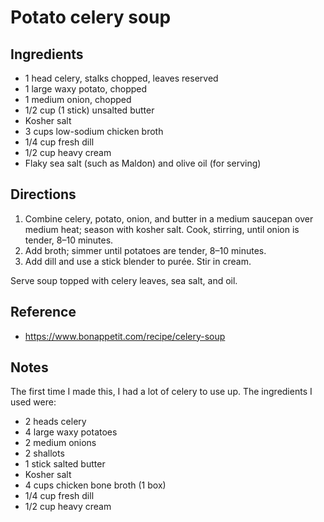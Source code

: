 # Potato celery soup

## Ingredients

* 1 head celery, stalks chopped, leaves reserved
* 1 large waxy potato, chopped
* 1 medium onion, chopped
* 1/2 cup (1 stick) unsalted butter
* Kosher salt
* 3 cups low-sodium chicken broth
* 1/4 cup fresh dill
* 1/2 cup heavy cream
* Flaky sea salt (such as Maldon) and olive oil (for serving)

## Directions

1. Combine celery, potato, onion, and butter in a medium saucepan over medium heat; season with kosher salt. Cook, stirring, until onion is tender, 8–10 minutes.
2. Add broth; simmer until potatoes are tender, 8–10 minutes.
3. Add dill and use a stick blender to purée. Stir in cream.

Serve soup topped with celery leaves, sea salt, and oil.

## Reference

* <https://www.bonappetit.com/recipe/celery-soup>

## Notes

The first time I made this, I had a lot of celery to use up. The ingredients I used were:

* 2 heads celery
* 4 large waxy potatoes
* 2 medium onions
* 2 shallots
* 1 stick salted butter
* Kosher salt
* 4 cups chicken bone broth (1 box)
* 1/4 cup fresh dill
* 1/2 cup heavy cream
